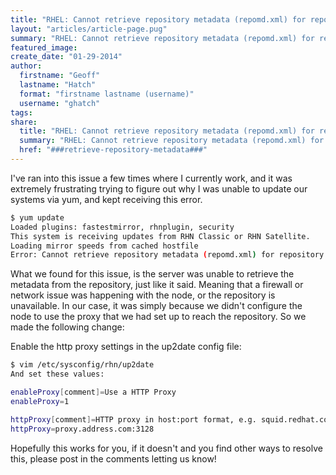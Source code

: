 ```yaml
---
title: "RHEL: Cannot retrieve repository metadata (repomd.xml) for repository"
layout: "articles/article-page.pug"
summary: "RHEL: Cannot retrieve repository metadata (repomd.xml) for repository"
featured_image:
create_date: "01-29-2014"
author:
  firstname: "Geoff"
  lastname: "Hatch"
  format: "firstname lastname (username)"
  username: "ghatch"
tags:
share:
  title: "RHEL: Cannot retrieve repository metadata (repomd.xml) for repository"
  summary: "RHEL: Cannot retrieve repository metadata (repomd.xml) for repository"
  href: "###retrieve-repository-metadata###"
---
```

I've ran into this issue a few times where I currently work, and it was extremely frustrating trying to figure out why I was unable to update our systems via yum, and kept receiving this error.

```bash
$ yum update
Loaded plugins: fastestmirror, rhnplugin, security
This system is receiving updates from RHN Classic or RHN Satellite.
Loading mirror speeds from cached hostfile
Error: Cannot retrieve repository metadata (repomd.xml) for repository: rhel-x86_64-server-5. Please verify its path and try again
```

What we found for this issue, is the server was unable to retrieve the metadata from the repository, just like it said. Meaning that a firewall or network issue was happening with the node, or the repository is unavailable. In our case, it was simply because we didn't configure the node to use the proxy that we had set up to reach the repository. So we made the following change:

Enable the http proxy settings in the up2date config file:

```bash
$ vim /etc/sysconfig/rhn/up2date
And set these values:

enableProxy[comment]=Use a HTTP Proxy
enableProxy=1

httpProxy[comment]=HTTP proxy in host:port format, e.g. squid.redhat.com:3128
httpProxy=proxy.address.com:3128
```

Hopefully this works for you, if it doesn't and you find other ways to resolve this, please post in the comments letting us know!
